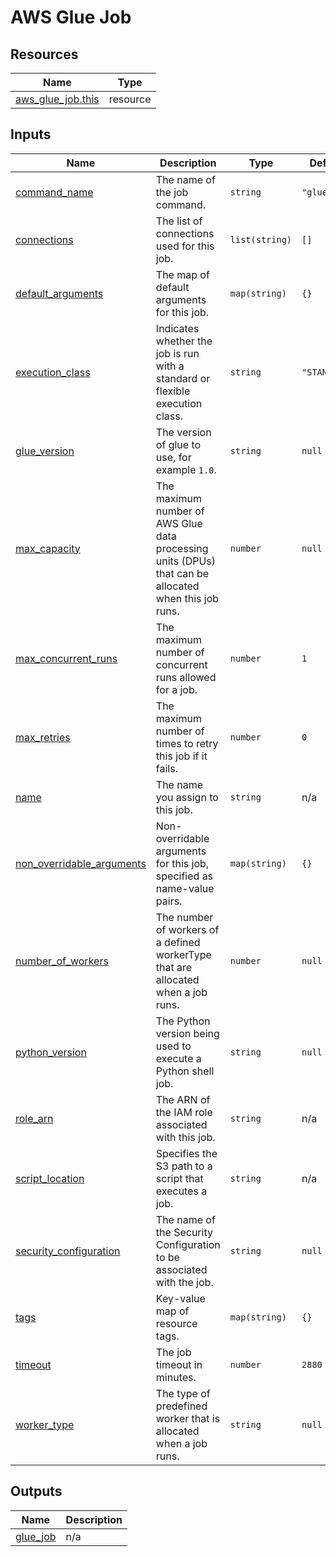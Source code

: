 # AWS Glue Job

## Resources

| Name | Type |
|------|------|
| [aws_glue_job.this](https://registry.terraform.io/providers/hashicorp/aws/latest/docs/resources/glue_job) | resource |

## Inputs

| Name | Description | Type | Default | Required |
|------|-------------|------|---------|:--------:|
| <a name="input_command_name"></a> [command\_name](#input\_command\_name) | The name of the job command. | `string` | `"glueetl"` | no |
| <a name="input_connections"></a> [connections](#input\_connections) | The list of connections used for this job. | `list(string)` | `[]` | no |
| <a name="input_default_arguments"></a> [default\_arguments](#input\_default\_arguments) | The map of default arguments for this job. | `map(string)` | `{}` | no |
| <a name="input_execution_class"></a> [execution\_class](#input\_execution\_class) | Indicates whether the job is run with a standard or flexible execution class. | `string` | `"STANDARD"` | no |
| <a name="input_glue_version"></a> [glue\_version](#input\_glue\_version) | The version of glue to use, for example `1.0`. | `string` | `null` | no |
| <a name="input_max_capacity"></a> [max\_capacity](#input\_max\_capacity) | The maximum number of AWS Glue data processing units (DPUs) that can be allocated when this job runs. | `number` | `null` | no |
| <a name="input_max_concurrent_runs"></a> [max\_concurrent\_runs](#input\_max\_concurrent\_runs) | The maximum number of concurrent runs allowed for a job. | `number` | `1` | no |
| <a name="input_max_retries"></a> [max\_retries](#input\_max\_retries) | The maximum number of times to retry this job if it fails. | `number` | `0` | no |
| <a name="input_name"></a> [name](#input\_name) | The name you assign to this job. | `string` | n/a | yes |
| <a name="input_non_overridable_arguments"></a> [non\_overridable\_arguments](#input\_non\_overridable\_arguments) | Non-overridable arguments for this job, specified as name-value pairs. | `map(string)` | `{}` | no |
| <a name="input_number_of_workers"></a> [number\_of\_workers](#input\_number\_of\_workers) | The number of workers of a defined workerType that are allocated when a job runs. | `number` | `null` | no |
| <a name="input_python_version"></a> [python\_version](#input\_python\_version) | The Python version being used to execute a Python shell job. | `string` | `null` | no |
| <a name="input_role_arn"></a> [role\_arn](#input\_role\_arn) | The ARN of the IAM role associated with this job. | `string` | n/a | yes |
| <a name="input_script_location"></a> [script\_location](#input\_script\_location) | Specifies the S3 path to a script that executes a job. | `string` | n/a | yes |
| <a name="input_security_configuration"></a> [security\_configuration](#input\_security\_configuration) | The name of the Security Configuration to be associated with the job. | `string` | `null` | no |
| <a name="input_tags"></a> [tags](#input\_tags) | Key-value map of resource tags. | `map(string)` | `{}` | no |
| <a name="input_timeout"></a> [timeout](#input\_timeout) | The job timeout in minutes. | `number` | `2880` | no |
| <a name="input_worker_type"></a> [worker\_type](#input\_worker\_type) | The type of predefined worker that is allocated when a job runs. | `string` | `null` | no |

## Outputs

| Name | Description |
|------|-------------|
| <a name="output_glue_job"></a> [glue\_job](#output\_glue\_job) | n/a |
